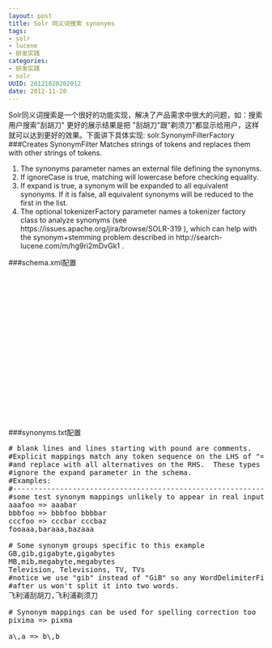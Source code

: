 ```yaml
---
layout: post
title: Solr 同义词搜索 synonyms
tags: 
- solr
- lucene
- 研发实践
categories:
- 研发实践
- solr 
UUID: 20121020202012
date: 2012-11-20
---
```


Solr同义词搜索是一个很好的功能实现，解决了产品需求中很大的问题，如：搜索用户搜索"刮胡刀" 更好的展示结果是把 "刮胡刀"跟"剃须刀"都显示给用户，这样就可以达到更好的效果。下面讲下具体实现:
solr.SynonymFilterFactory
###Creates SynonymFilter
Matches strings of tokens and replaces them with other strings of tokens.
<ol>
<li>The synonyms parameter names an external file defining the synonyms.</li>
<li>If ignoreCase is true, matching will lowercase before checking equality.</li>
<li>If expand is true, a synonym will be expanded to all equivalent synonyms. If it is false, all equivalent synonyms will be reduced to the first in the list.</li>
<li>The optional tokenizerFactory parameter names a tokenizer factory class to analyze synonyms (see https://issues.apache.org/jira/browse/SOLR-319 ), which can help with the synonym+stemming problem described in http://search-lucene.com/m/hg9ri2mDvGk1 .</li>
</ol>

###schema.xml配置
<pre id="xml">
<fieldType name="text" class="solr.TextField" positionIncrementGap="100">  
    <analyzer type="index">  
        <tokenizer class="solr.ChineseTokenizerFactory"/>  
        <filter class="solr.SynonymFilterFactory" 
            synonyms="synonyms.txt" 
            ignoreCase="true" 
            expand="true" 
            tokenizerFactory="solr.ChineseTokenizerFactory"/> 
        <filter class="solr.StopFilterFactory" ignoreCase="true" words="stopwords.txt" enablePositionIncrements="true" />  
        <filter class="solr.WordDelimiterFilterFactory" 
            generateWordParts="1" 
            generateNumberParts="1"   
            catenateWords="1" 
            catenateNumbers="1" 
            catenateAll="0" splitOnCaseChange="0"/>  
        <filter class="solr.LowerCaseFilterFactory"/>  
        <filter class="solr.RemoveDuplicatesTokenFilterFactory"/>
    </analyzer>  
    <analyzer type="query">  
        <tokenizer class="solr.ChineseTokenizerFactory"/>  
        <filter class="solr.SynonymFilterFactory"
            synonyms="synonyms.txt" 
            ignoreCase="true"   
            expand="true" 
            tokenizerFactory="solr.ChineseTokenizerFactory"/>  
        <filter class="solr.StopFilterFactory" 
            ignoreCase="true" 
            words="stopwords.txt" 
            enablePositionIncrements="true"/>  
        <filter class="solr.WordDelimiterFilterFactory" 
            generateWordParts="1" 
            generateNumberParts="1"  
            catenateWords="0" 
            catenateNumbers="0" 
            catenateAll="0" 
            splitOnCaseChange="1"/>  
        <filter class="solr.LowerCaseFilterFactory"/>  
        <filter class="solr.RemoveDuplicatesTokenFilterFactory"/>  
    </analyzer>  
</fieldType>
</pre>

###synonyms.txt配置
<pre>
# blank lines and lines starting with pound are comments.  
#Explicit mappings match any token sequence on the LHS of "=>"
#and replace with all alternatives on the RHS.  These types of mappings  
#ignore the expand parameter in the schema.  
#Examples:  
#-----------------------------------------------------------------------  
#some test synonym mappings unlikely to appear in real input text  
aaafoo => aaabar  
bbbfoo => bbbfoo bbbbar  
cccfoo => cccbar cccbaz  
fooaaa,baraaa,bazaaa  

# Some synonym groups specific to this example  
GB,gib,gigabyte,gigabytes  
MB,mib,megabyte,megabytes  
Television, Televisions, TV, TVs   
#notice we use "gib" instead of "GiB" so any WordDelimiterFilter coming  
#after us won't split it into two words.  
飞利浦刮胡刀,飞利浦剃须刀  

# Synonym mappings can be used for spelling correction too  
pixima => pixma  

a\,a => b\,b  
</pre>

